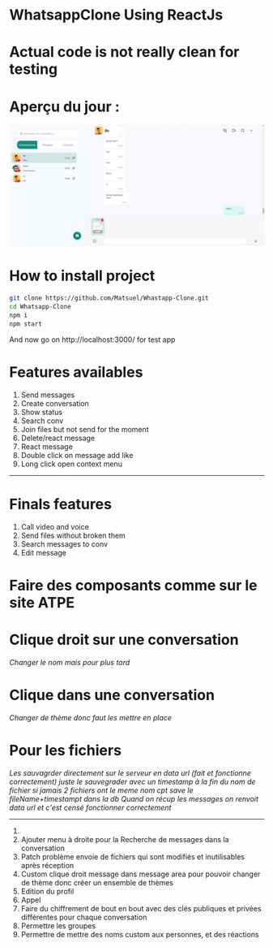 # WhatsappClone Using ReactJs

# Actual code is not really clean for testing

# Aperçu du jour :

![Preview](./src/assets/preview.png)

# How to install project

```bash
git clone https://github.com/Matsuel/Whastapp-Clone.git
cd Whatsapp-Clone
npm i
npm start 
```

And now go on http://localhost:3000/ for test app

# Features availables

<ol>
    <li>Send messages</li>
    <li>Create conversation</li>
    <li>Show status</li>
    <li>Search conv</li>
    <li>Join files but not send for the moment</li>
    <li>Delete/react message</li>
    <li>React message</li>
    <li>Double click on message add like</li>
    <li>Long click open context menu</li>
</ol>

---

# Finals features

<ol>
    <li>Call video and voice</li>
    <li>Send files without broken them</li>
    <li>Search messages to conv</li>
    <li>Edit message</li>
</ol>

# Faire des composants comme sur le site ATPE

# Clique droit sur une conversation 
*Changer le nom mais pour plus tard*

# Clique dans une conversation

*Changer de thème donc faut les mettre en place*

# Pour les fichiers

*Les sauvagrder directement sur le serveur en data url (fait et fonctionne correctement) juste le sauvegrader avec un timestamp à la fin du nom de fichier si jamais 2 fichiers ont le meme nom cpt*
*save le fileName+timestampt dans la db*
*Quand on récup les messages on renvoit data url et c'est censé fonctionner correctement*

---

<ol>
<li></li>
<li>Ajouter menu à droite pour la Recherche de messages dans la conversation</li>
<li>Patch problème envoie de fichiers qui sont modifiés et inutilisables après réception</li>
<li>Custom clique droit message dans message area pour pouvoir changer de thème donc créer un ensemble de thèmes</li>
<li>Edition du profil</li>
<li>Appel</li>
<li>Faire du chiffrement de bout en bout avec des clés publiques et privées différentes pour chaque conversation</li>
<li>Permettre les groupes</li>
<li>Permettre de mettre des noms custom aux personnes, et des réactions</li>
</ol>